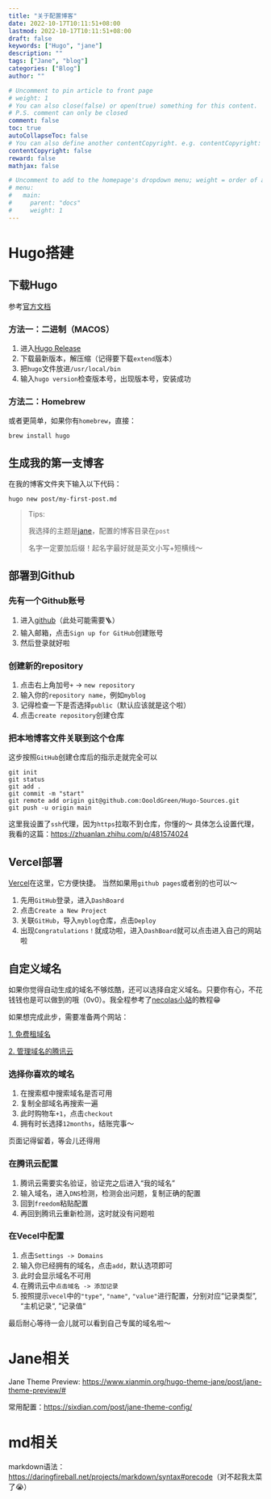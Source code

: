 ```yaml
---
title: "关于配置博客"
date: 2022-10-17T10:11:51+08:00
lastmod: 2022-10-17T10:11:51+08:00
draft: false
keywords: ["Hugo", "jane"]
description: ""
tags: ["Jane", "blog"]
categories: ["Blog"]
author: ""

# Uncomment to pin article to front page
# weight: 1
# You can also close(false) or open(true) something for this content.
# P.S. comment can only be closed
comment: false
toc: true
autoCollapseToc: false
# You can also define another contentCopyright. e.g. contentCopyright: "This is another copyright."
contentCopyright: false
reward: false
mathjax: false

# Uncomment to add to the homepage's dropdown menu; weight = order of article
# menu:
#   main:
#     parent: "docs"
#     weight: 1
---
```


<!--more-->
# Hugo搭建
## 下载Hugo
参考[官方文档](https://gohugo.io/getting-started/installing/)
### 方法一：二进制（MACOS）


1. 进入[Hugo Release](https://github.com/gohugoio/hugo/releases)
2. 下载最新版本，解压缩（记得要下载`extend`版本）
3. 把`hugo`文件放进`/usr/local/bin`
4. 输入`hugo version`检查版本号，出现版本号，安装成功


### 方法二：Homebrew
或者更简单，如果你有`homebrew`，直接：
```text
brew install hugo
```
## 生成我的第一支博客
在我的博客文件夹下输入以下代码：
```text
hugo new post/my-first-post.md
```

> Tips:
>
>  我选择的主题是[jane](https://github.com/xianmin/hugo-theme-jane)，配置的博客目录在`post`
> 
>  名字一定要加后缀！起名字最好就是英文小写+短横线～

## 部署到Github

### 先有一个Github账号


1. 进入[github](https://github.com/)（此处可能需要🪜）
2. 输入邮箱，点击`Sign up for GitHub`创建账号
3. 然后登录就好啦


### 创建新的repository


1. 点击右上角加号`+` -> `new repository`
2. 输入你的`repository name`，例如`myblog`
3. 记得检查一下是否选择`public`（默认应该就是这个啦）
4. 点击`create repository`创建仓库


### 把本地博客文件关联到这个仓库
这步按照`GitHub`创建仓库后的指示走就完全可以
```text
git init
git status
git add .
git commit -m "start"
git remote add origin git@github.com:OooldGreen/Hugo-Sources.git
git push -u origin main
```
这里我设置了`ssh`代理，因为`https`拉取不到仓库，你懂的～
具体怎么设置代理，我看的这篇：<https://zhuanlan.zhihu.com/p/481574024>

## Vercel部署
[Vercel](https://vercel.com/login?next=)在这里，它方便快捷。
当然如果用`github pages`或者别的也可以～

1. 先用`GitHub`登录，进入`DashBoard`
2. 点击`Create a New Project`
3. 关联`GitHub`，导入`myblog`仓库，点击`Deploy`
4. 出现`Congratulations！`就成功啦，进入`DashBoard`就可以点击进入自己的网站啦

## 自定义域名
如果你觉得自动生成的域名不够炫酷，还可以选择自定义域名。只要你有心，不花钱钱也是可以做到的哦（0v0）。我全程参考了[necolas小站](https://blog.nekolas.cafe/posts/hugo/hugo-custom-domain/)的教程😁

如果想完成此步，需要准备两个网站：

[1. 免费租域名]()

[2. 管理域名的腾讯云]()

### 选择你喜欢的域名
1. 在搜索框中搜索域名是否可用
2. 复制全部域名再搜索一遍
3. 此时购物车`+1`，点击`checkout`
4. 拥有时长选择`12months`，结账完事～

页面记得留着，等会儿还得用

### 在腾讯云配置
1. 腾讯云需要实名验证，验证完之后进入“我的域名”
2. 输入域名，进入`DNS`检测，检测会出问题，复制正确的配置
3. 回到`freedom`粘贴配置
4. 再回到腾讯云重新检测，这时就没有问题啦

### 在Vecel中配置
1. 点击`Settings -> Domains `
2. 输入你已经拥有的域名，点击`add`，默认选项即可
3. 此时会显示域名不可用
4. 在腾讯云中`点击域名 -> 添加记录`
5. 按照提示`vecel`中的`"type"`, `"name"`, `"value"`进行配置，分别对应“记录类型”, “主机记录“, ”记录值“

最后耐心等待一会儿就可以看到自己专属的域名啦～


# Jane相关
Jane Theme Preview: <https://www.xianmin.org/hugo-theme-jane/post/jane-theme-preview/#>

常用配置：<https://sixdian.com/post/jane-theme-config/>

# md相关
markdown语法：<https://daringfireball.net/projects/markdown/syntax#precode>（对不起我太菜了😭）
